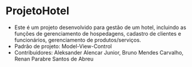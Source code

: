 # ProjetoHotel
- Este é um projeto desenvolvido para gestão de um hotel, incluindo as funções de gerenciamento de hospedagens, cadastro de clientes e funcionários, gerenciamento de produtos/serviços.
- Padrão de projeto: Model-View-Control
- Contribuidores: Aleksander Alencar Junior, Bruno Mendes Carvalho, Renan Parabre Santos de Abreu
